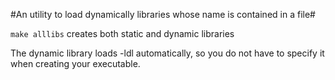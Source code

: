 #An utility to load dynamically libraries whose name is contained in a file#

`make alllibs` creates both static and dynamic libraries

The dynamic library loads -ldl automatically, so you do not have to specify it when creating your executable.